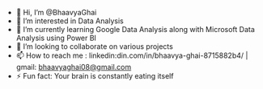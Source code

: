 - 👋 Hi, I’m @BhaavyaGhai
- 👀 I’m interested in Data Analysis
- 🌱 I’m currently learning Google Data Analysis along with Microsoft Data Analysis using Power BI
- 💞️ I’m looking to collaborate on various projects
- 📫 How to reach me : linkedin:din.com/in/bhaavya-ghai-8715882b4/ | gmail: bhaavyaghai08@gmail.com
- ⚡ Fun fact: Your brain is constantly eating itself

<!---
BhaavyaGhai/BhaavyaGhai is a ✨ special ✨ repository because its `README.md` (this file) appears on your GitHub profile.
You can click the Preview link to take a look at your changes.
--->
